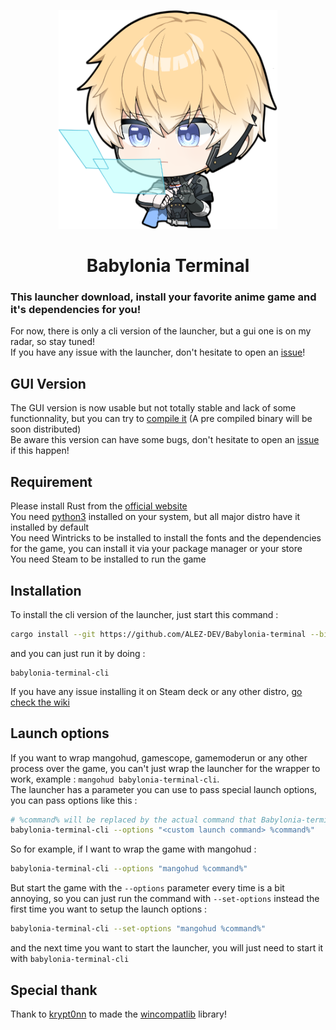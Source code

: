 <p align="center">
    <img src="./docs/Lee6.png" title="Babylonia terminal" alt="babylonia terminal" width="350" height="350"/><br>
</p>

<div align="center">
    <h1>Babylonia Terminal</h1>
</div>

### This launcher download, install your favorite anime game and it's dependencies for you!
For now, there is only a cli version of the launcher, but a gui one is on my radar, so stay tuned!  
If you have any issue with the launcher, don't hesitate to open an [issue](https://github.com/ALEZ-DEV/Babylonia-terminal/issues)!

## GUI Version

The GUI version is now usable but not totally stable and lack of some functionnality, but you can try to [compile it](https://github.com/ALEZ-DEV/Babylonia-terminal/tree/master/babylonia_terminal_launcher) (A pre compiled binary will be soon distributed)  
Be aware this version can have some bugs, don't hesitate to open an [issue](https://github.com/ALEZ-DEV/Babylonia-terminal/issues) if this happen!

## Requirement

Please install Rust from the [official website](https://www.rust-lang.org/fr/tools/install)  
You need [python3](https://www.python.org/downloads/) installed on your system, but all major distro have it installed by default  
You need Wintricks to be installed to install the fonts and the dependencies for the game, you can install it via your package manager or your store  
You need Steam to be installed to run the game  

## Installation

To install the cli version of the launcher, just start this command :

```bash
cargo install --git https://github.com/ALEZ-DEV/Babylonia-terminal --bin
```

and you can just run it by doing :

```
babylonia-terminal-cli
```
If you have any issue installing it on Steam deck or any other distro, [go check the wiki](https://github.com/ALEZ-DEV/Babylonia-terminal/wiki)

## Launch options

If you want to wrap mangohud, gamescope, gamemoderun or any other process over the game, you can't just wrap the launcher for the wrapper to work, example : `mangohud babylonia-terminal-cli`.  
The launcher has a parameter you can use to pass special launch options, you can pass options like this :  

```bash
# %command% will be replaced by the actual command that Babylonia-terminal will generate
babylonia-terminal-cli --options "<custom launch command> %command%"
```

So for example, if I want to wrap the game with mangohud :  

```bash
babylonia-terminal-cli --options "mangohud %command%"
```

But start the game with the `--options` parameter every time is a bit annoying, so you can just run the command with `--set-options` instead the first time you want to setup the launch options :  

```bash
babylonia-terminal-cli --set-options "mangohud %command%"
```

and the next time you want to start the launcher, you will just need to start it with `babylonia-terminal-cli`  

## Special thank

Thank to [krypt0nn](https://github.com/krypt0nn) to made the [wincompatlib](https://github.com/krypt0nn/wincompatlib) library!
